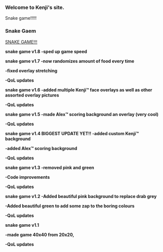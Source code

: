 ### Welcome to Kenji's site.
Snake game!!!!!

### Snake Gaem
[SNAKE GAME!!!](snakegame.html)

<b>snake game v1.8<b>
-sped up game speed

<b>snake game v1.7<b> 
-now randomizes amount of food every time

-fixed overlay stretching

-QoL updates

<b>snake game v1.6<b>
-added multiple Kenji™ face overlays as well as other assorted overlay pictures

-QoL updates

<b>snake game v1.5<b>
-made Alex™ scoring background an overlay (very cool)

-QoL updates

<b>snake game v1.4<b>
BIGGEST UPDATE YET!!
-added custom Kenji™ background

-added Alex™ scoring background

-QoL updates

<b>snake game v1.3<b>
-removed pink and green

-Code improvements

-QoL updates

<b>snake game v1.2<b>
-Added beautiful pink background to replace drab grey

-Added beautiful green to add some zap to the boring colours

-QoL updates


<b>snake game v1.1<b>

-made game 40x40 from 20x20,

-QoL updates
